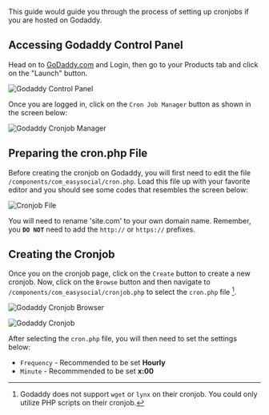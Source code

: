 This guide would guide you through the process of setting up cronjobs if you are hosted on Godaddy.


## Accessing Godaddy Control Panel
Head on to [GoDaddy.com](http://www.godaddy.com/) and Login, then go to your Products tab and click on the "Launch" button.

![Godaddy Control Panel](/images/administrators/cronjobs/godaddy/cpanel.jpg "Godaddy Control Panel")

Once you are logged in, click on the `Cron Job Manager` button as shown in the screen below:

![Godaddy Cronjob Manager](/images/administrators/cronjobs/godaddy/manager.jpg "Godaddy Cronjob Manager")

## Preparing the cron.php File
Before creating the cronjob on Godaddy, you will first need to edit the file `/components/com_easysocial/cron.php`. Load this file up with your favorite editor and you should see some codes that resembles the screen below:

![Cronjob File](/images/administrators/cronjobs/godaddy/file.png "Cronjob File")

You will need to rename 'site.com' to your own domain name. Remember, you **`DO NOT`** need to add the `http://` or `https://` prefixes.


## Creating the Cronjob
Once you on the cronjob page, click on the `Create` button to create a new cronjob. Now, click on the `Browse` button and then navigate to `/components/com_easysocial/cronjob.php` to select the `cron.php` file [^1].

![Godaddy Cronjob Browser](/images/administrators/cronjobs/godaddy/browser.jpg "Godaddy Cronjob Browser")

![Godaddy Cronjob](/images/administrators/cronjobs/godaddy/cronjob.jpg "Godaddy Cronjob")

After selecting the `cron.php` file, you will then need to set the settings below:

* `Frequency` - Recommended to be set **Hourly**
* `Minute` - Recommmended to be set **x:00**


[^1]: Godaddy does not support `wget` or `lynx` on their cronjob. You could only utilize PHP scripts on their cronjob.